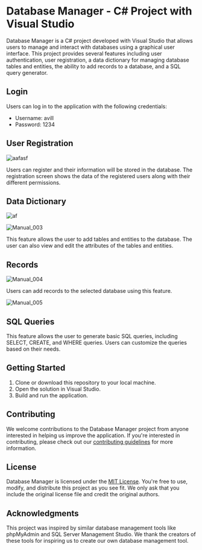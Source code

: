 # Database Manager - C# Project with Visual Studio

Database Manager is a C# project developed with Visual Studio that allows users to manage and interact with databases using a graphical user interface. This project provides several features including user authentication, user registration, a data dictionary for managing database tables and entities, the ability to add records to a database, and a SQL query generator.

## Login

Users can log in to the application with the following credentials:

- Username: avill
- Password: 1234

## User Registration

![aafasf](https://user-images.githubusercontent.com/105819329/230708666-99f55976-31d1-4ce3-b180-c81e3314a047.png)

Users can register and their information will be stored in the database. The registration screen shows the data of the registered users along with their different permissions.

## Data Dictionary

![af](https://user-images.githubusercontent.com/105819329/230708671-c72b07cc-5f45-4a97-a414-74013cb39402.png)

![Manual_003](https://user-images.githubusercontent.com/105819329/230708673-2b43c4bb-9818-4277-b590-14e2eb57da6f.png)

This feature allows the user to add tables and entities to the database. The user can also view and edit the attributes of the tables and entities.

## Records

![Manual_004](https://user-images.githubusercontent.com/105819329/230708677-e2567377-2805-4860-b4b2-98c8d7516da8.png)

Users can add records to the selected database using this feature.

![Manual_005](https://user-images.githubusercontent.com/105819329/230708680-699c5ef6-2a5e-42b6-906e-0ea5ba348564.png)

## SQL Queries

This feature allows the user to generate basic SQL queries, including SELECT, CREATE, and WHERE queries. Users can customize the queries based on their needs.

## Getting Started

1. Clone or download this repository to your local machine.
2. Open the solution in Visual Studio.
3. Build and run the application.

## Contributing

We welcome contributions to the Database Manager project from anyone interested in helping us improve the application. If you're interested in contributing, please check out our [contributing guidelines](CONTRIBUTING.md) for more information.

## License

Database Manager is licensed under the [MIT License](LICENSE). You're free to use, modify, and distribute this project as you see fit. We only ask that you include the original license file and credit the original authors.

## Acknowledgments

This project was inspired by similar database management tools like phpMyAdmin and SQL Server Management Studio. We thank the creators of these tools for inspiring us to create our own database management tool.
